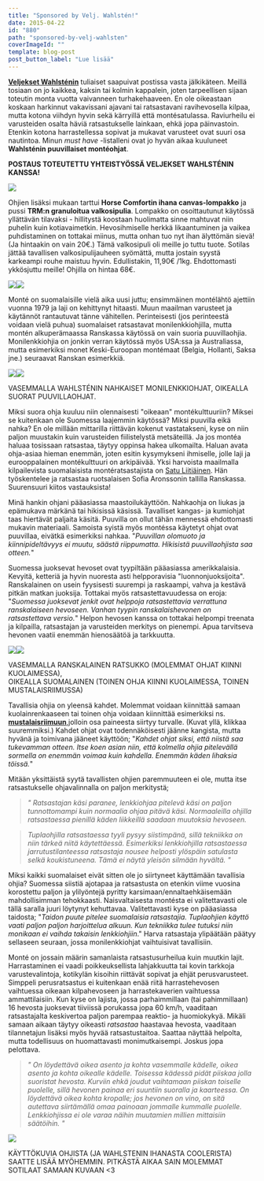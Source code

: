 ```yaml
---
title: "Sponsored by Velj. Wahlstén!"
date: 2015-04-22
id: "880"
path: "sponsored-by-velj-wahlsten"
coverImageId: ""
template: blog-post
post_button_label: "Lue lisää"
---
```


**[Veljekset Wahlsténin](http://www.veljwahlsten.com/)** tuliaiset saapuivat postissa vasta jälkikäteen. Meillä tosiaan on jo kaikkea, kaksin tai kolmin kappalein, joten tarpeellisen sijaan toteutin monta vuotta vaivanneen turhakehaaveen. En ole oikeastaan koskaan harkinnut vakavissani ajavani tai ratsastavani ravihevosella kilpaa, mutta kotona viihdyn hyvin sekä kärryillä että montésatulassa. Raviurheilu ei varusteiden osalta häviä ratsastukselle lainkaan, ehkä jopa päinvastoin. Etenkin kotona harrastellessa sopivat ja mukavat varusteet ovat suuri osa nautintoa. Minun _must have_ -listalleni ovat jo hyvän aikaa kuuluneet **Wahlsténin puuvillaiset montéohjat**.

**POSTAUS TOTEUTETTU YHTEISTYÖSSÄ VELJEKSET WAHLSTÉNIN KANSSA!**

[![](/images/IMG_2337_2_.jpg)](http://3.bp.blogspot.com/-MlTZOJ4zngc/VTgB2uSrmYI/AAAAAAAAJk4/6WhT-zOvNVo/s1600/IMG_2337_2_.jpg)

Ohjien lisäksi mukaan tarttui **Horse Comfortin ihana canvas-lompakko** ja pussi **TRM:n granuloitua valkosipulia**. Lompakko on osoittautunut käytössä yllättävän tilavaksi - hillitystä koostaan huolimatta sinne mahtuvat niin puhelin kuin kotiavaimetkin. Hevosihmiselle herkkä likaantuminen ja vaikea puhdistaminen on tottakai miinus, mutta onhan tuo nyt ihan älyttömän sievä! (Ja hintaakin on vain 20€.) Tämä valkosipuli oli meille jo tuttu tuote. Sotilas jättää tavallisen valkosipulijauheen syömättä, mutta jostain syystä karkeampi rouhe maistuu hyvin. Edullistakin, 11,90€ /1kg. Ehdottomasti ykkösjuttu meille! Ohjilla on hintaa 68€.

[![](/images/IMG_2355_2_.jpg)](http://1.bp.blogspot.com/-6QbHtIZPLQ0/VTgB2l89ZNI/AAAAAAAAJk0/peKT2xrWiOU/s1600/IMG_2355_2_.jpg)[![](/images/IMG_2374_2_.jpg)](http://3.bp.blogspot.com/-UgMPNg6WFxs/VTgB2lfGlpI/AAAAAAAAJkw/fSE72xJqWWk/s1600/IMG_2374_2_.jpg)

Monté on suomalaisille vielä aika uusi juttu; ensimmäinen montélähtö ajettiin vuonna 1979 ja laji on kehittynyt hitaasti. Muun maailman varusteet ja käytännöt rantautuvat tänne vähitellen. Perinteisesti (jos perinteestä voidaan vielä puhua) suomalaiset ratsastavat monilenkkiohjilla, mutta montén alkuperämaassa Ranskassa käytössä on vain suoria puuvillaohjia. Monilenkkiohjia on jonkin verran käytössä myös USA:ssa ja Australiassa, mutta esimerkiksi monet Keski-Euroopan montémaat (Belgia, Hollanti, Saksa jne.) seuraavat Ranskan esimerkkiä.

[![](/images/lenkkiohjat.jpg)](http://2.bp.blogspot.com/-mNm_fjHvnfw/VS5DB0WugII/AAAAAAAAJjo/1YA4aYCVqus/s1600/lenkkiohjat.jpg)[![](/images/suoraohja.jpg)](http://1.bp.blogspot.com/-I19_-bt1W_U/VS5DPqTwEcI/AAAAAAAAJj0/asa_QNaB5xE/s1600/suoraohja.jpg)

VASEMMALLA WAHLSTÉNIN NAHKAISET MONILENKKIOHJAT, OIKEALLA SUORAT PUUVILLAOHJAT.

Miksi suora ohja kuuluu niin olennaisesti "oikeaan" montékulttuuriin? Miksei se kuitenkaan ole Suomessa laajemmin käytössä? Miksi puuvilla eikä nahka? En ole millään mittarilla riittävän kokenut vastatakseni, kyse on niin paljon muustakin kuin varusteiden fiilistelystä metsäteillä. Ja jos montéa haluaa tosissaan ratsastaa, täytyy oppinsa hakea ulkomailta. Haluan avata ohja-asiaa hieman enemmän, joten esitin kysymykseni ihmiselle, jolle laji ja eurooppalainen montékulttuuri on arkipäivää. Yksi harvoista maailmalla kilpailevista suomalaisista montératsastajista on [Satu Liitiäinen](http://petitejockey.com/). Hän työskentelee ja ratsastaa ruotsalaisen Sofia Aronssonin tallilla Ranskassa. Suurensuuri kiitos vastauksista!

Minä hankin ohjani pääasiassa maastoilukäyttöön. Nahkaohja on liukas ja epämukava märkänä tai hikisissä käsissä. Tavalliset kangas- ja kumiohjat taas hiertävät paljaita käsitä. Puuvilla on ollut tähän mennessä ehdottomasti mukavin materiaali. Samoista syistä myös montéssa käytetyt ohjat ovat puuvillaa, eivätkä esimerkiksi nahkaa. "_Puuvillan olomuoto ja kiinnipideltävyys ei muutu, säästä riippumatta. Hikisistä puuvillaohjista saa otteen._"

Suomessa juoksevat hevoset ovat tyypiltään pääasiassa amerikkalaisia. Kevyitä, ketteriä ja hyvin nuoresta asti helpporavisia "luonnonjuoksijoita". Ranskalainen on usein fyysisesti suurempi ja raskaampi, vahva ja kestävä pitkän matkan juoksija. Tottakai myös ratsastettavuudessa on eroja: "_Suomessa juoksevat jenkit ovat helppoja ratsastettavia verrattuna ranskalaiseen hevoseen. Vanhan tyypin ranskalaishevonen on ratsastettava versio._" Helpon hevosen kanssa on tottakai helpompi treenata ja kilpailla, ratsastajan ja varusteiden merkitys on pienempi. Apua tarvitseva hevonen vaatii enemmän hienosäätöä ja tarkkuutta.

[![](</images/Organdi%2BdOr%2B(2).jpg>)](<http://2.bp.blogspot.com/-pT05kNc40Hc/VTfwy8P95pI/AAAAAAAAJkM/ZiYFa-DC8LQ/s1600/Organdi%2BdOr%2B(2).jpg>)[![](</images/Kundun%2B%C3%96stervang%2B(5).JPG>)](<http://1.bp.blogspot.com/-mf0O6Lgc5Bg/VTfwypS-pOI/AAAAAAAAJkI/ZgmQqz17X88/s1600/Kundun%2B%C3%96stervang%2B(5).JPG>)

VASEMMALLA RANSKALAINEN RATSUKKO (MOLEMMAT OHJAT KIINNI KUOLAIMESSA),  
OIKEALLA SUOMALAINEN (TOINEN OHJA KIINNI KUOLAIMESSA, TOINEN MUSTALAISRIIMUSSA)

Tavallisia ohjia on yleensä kahdet. Molemmat voidaan kiinnittää samaan kuolainrenkaaseen tai toinen ohja voidaan kiinnittää esimerkiksi ns. **[mustalaisriimuun](http://www.teivonravijaratsastus.fi/fi/Hevoset/Ravihevosenvarusteet/Sekit/81/W-Mustalaisriimu/496)**,jolloin osa paineesta siirtyy turvalle. (Kuvat yllä, klikkaa suuremmiksi.) Kahdet ohjat ovat todennäköisesti jäänne kangista, mutta hyvänä ja toimivana jääneet käyttöön; "_Kahdet ohjat siksi, että niistä saa tukevamman otteen. Itse koen asian niin, että kolmella ohjia pitelevällä sormella on enemmän voimaa kuin kahdella. Enemmän käden lihaksia töissä._"

Mitään yksittäistä syytä tavallisten ohjien paremmuuteen ei ole, mutta itse ratsastukselle ohjavalinnalla on paljon merkitystä;

> _"_ _Ratsastajan käsi paranee, lenkkiohjaa pitelevä käsi on paljon tunnottomampi kuin normaalia ohjaa pitävä käsi. Normaaleilla ohjilla ratsastaessa pienillä käden liikkeillä saadaan muutoksia hevoseen._

> *Tuplaohjilla ratsastaessa tyyli pysyy siistimpänä, sillä tekniikka on niin tärkeä niitä käytettäessä. Esimerkiksi lenkkiohjilla ratsastaessa jarrutustilanteessa ratsastaja nousee helposti ylöspäin satulasta selkä koukistuneena. Tämä ei näytä yleisön silmään hyvältä.* *"*

Miksi kaikki suomalaiset eivät sitten ole jo siirtyneet käyttämään tavallisia ohjia? Suomessa siistiä ajotapaa ja ratsastusta on etenkin viime vuosina korostettu paljon ja ylilyöntejä pyritty karsimaan/ennaltaehkäisemään mahdollisimman tehokkaasti. Naisvaltaisesta montésta ei valitettavasti ole tällä saralla juuri löytynyt kehuttavaa. Valitettavasti kyse on pääasiassa taidosta; "_Taidon puute pitelee suomalaisia ratsastajia. Tuplaohjien käyttö vaati paljon paljon harjoittelua alkuun. Kun tekniikka tulee tutuksi niin monikaan ei vaihda takaisin lenkkiohjiin_." Harva ratsastaja ylipäätään päätyy sellaseen seuraan, jossa monilenkkiohjat vaihtuisivat tavallisiin.

Monté on jossain määrin samanlaista ratsastusurheilua kuin muutkin lajit. Harrastaminen ei vaadi poikkeuksellista lahjakkuutta tai kovin tarkkoja varustevalintoja, kotikylän kisoihin riittävät sopivat ja ehjät perusvarusteet. Simppeli perusratsastus ei kuitenkaan enää riitä harrastehevosen vaihtuessa oikeaan kilpahevoseen ja harrastekaverien vaihtuessa ammattilaisiin. Kun kyse on lajista, jossa parhaimmillaan (tai pahimmillaan) 16 hevosta juoksevat tiiviissä porukassa jopa 60 km/h, vaaditaan ratsastajalta keskivertoa paljon parempaa reaktio- ja huomiokykyä. Mikäli samaan aikaan täytyy oikeasti _ratsastaa_ haastavaa hevosta, vaaditaan tilannetajun lisäksi myös hyvää ratsastustaitoa. Saattaa näyttää helpolta, mutta todellisuus on huomattavasti monimutkaisempi. Joskus jopa pelottava.

> _" On löydettävä oikea asento ja kohta vasemmalle kädelle, oikea asento ja kohta oikealle kädelle. Toisessa kädessä pidät piiskaa jolla suoristat hevosta. Kurviin ehkä joudut vaihtamaan piiskan toiselle puolelle, sillä hevonen painaa eri suuntiin suoralla ja kaarteessa. On löydettävä oikea kohta kropalle; jos hevonen on vino, on sitä autettava siirtämällä omaa painoaan jommalle kummalle puolelle. Lenkkiohjissa ei ole varaa näihin muutamien millien mittaisiin säätöihin. "_

[![](/images/viipihepu2.jpg)](http://2.bp.blogspot.com/-h4fMTPTtwWg/VTgFyQkrOCI/AAAAAAAAJlc/qoCDN2d4cp0/s1600/viipihepu2.jpg)

KÄYTTÖKUVIA OHJISTA (JA WAHLSTENIN IHANASTA COOLERISTA) SAATTE LISÄÄ MYÖHEMMIN. PITKÄSTÄ AIKAA SAIN MOLEMMAT SOTILAAT SAMAAN KUVAAN <3
